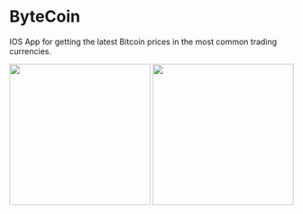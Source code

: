 # ByteCoin
IOS App for getting the latest Bitcoin prices in the most common trading currencies.

<p float="left" align="middle" padding="5">
  <img src= "https://user-images.githubusercontent.com/49269198/162586259-3a717706-9505-4672-96d9-64c518431a6e.jpg" width="250"/>
  <img src= "https://user-images.githubusercontent.com/49269198/162586273-7078f84b-94a2-4d89-928f-ae1548b1c006.jpg" width="250"/>
</p>
